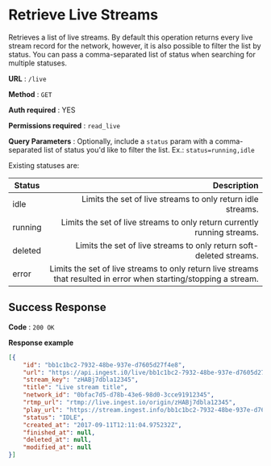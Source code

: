 # Retrieve Live Streams

Retrieves a list of live streams. By default this operation returns every live stream record for the network, however, it is also possible to filter the list by status. You can pass a comma-separated list of status when searching for multiple statuses.

**URL** : `/live`

**Method** : `GET`

**Auth required** : YES

**Permissions required** : `read_live`

**Query Parameters** : Optionally, include a `status` param with a comma-separated list of status you'd like to filter the list. Ex.: `status=running,idle`

Existing statuses are:

| Status    | Description                                                |
| --------- | ----------------------------------------------------------:|
| idle      | Limits the set of live streams to only return idle streams.
| running   | Limits the set of live streams to only return currently running streams.
| deleted   | Limits the set of live streams to only return soft-deleted streams.
| error     | Limits the set of live streams to only return live streams that resulted in error when starting/stopping a stream.

## Success Response

**Code** : `200 OK`

**Response example**

```json
[{
	"id": "bb1c1bc2-7932-48be-937e-d7605d27f4e8",
    "url": "https://api.ingest.i0/live/bb1c1bc2-7932-48be-937e-d7605d27f4e8",
    "stream_key": "zHABj7dbla12345",
    "title": "Live stream title",
    "network_id": "0bfac7d5-d78b-43e6-98d0-3cce91912345",
    "rtmp_url": "rtmp://live.ingest.io/origin/zHABj7dbla12345",
    "play_url": "https://stream.ingest.info/bb1c1bc2-7932-48be-937e-d7605d27f4e8/master.m3u8",
    "status": "IDLE",
    "created_at": "2017-09-11T12:11:04.975232Z",
    "finished_at": null,
    "deleted_at": null,
    "modified_at": null
}]
```
